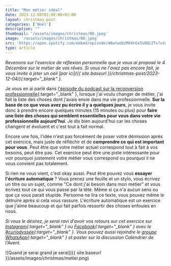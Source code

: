 ```yaml
---
title: "Mon métier idéal"
date: 2023-12-08T01:00:00+01:00
layout: christmas-post
categories: ['Noël']
description: ""
thumbnail: '/assets/images/christmas/08.jpeg'
image: '/assets/images/christmas/08.jpeg'
src: 'https://open.spotify.com/embed/episode/48wtwoDzMX4rGx5s0Qi2Tx?utm_source=generator'
type: article
---
```


_Revenons sur l'exercice de réflexion personnelle que je vous ai proposé le 4 Décembre sur le métier de vos rêves. Si vous ne l'avez pas encore fait, je vous invite à jeter un oeil [par ici]({{ site.baseurl }}/christmas-post/2023-12-04/){:target="\_blank" }._

Je vous en ai parlé dans [l'épisode du podcast sur la reconversion professionnelle](https://open.spotify.com/episode/0lC9uPTQ1J5RKEMsP6DcrN?si=1612c1b2bb4440af){:target="\_blank" }, lorsque j'ai voulu changer de métier, j'ai fait la liste des choses dont j'avais envie dans ma vie professionnelle. **Sur la base de ce que vous avez pu écrire il y a quelques jours**, je vous invite donc à prendre encore quelques minutes (15 minutes ou plus) pour **faire une liste des choses qui semblent essentielles pour vous dans votre vie professionnelle aujourd'hui**. Je dis bien aujourd'hui car les choses changent et évoluent et c'est tout à fait normal. 

Encore une fois, l'idée n'est pas forcément de poser votre démission après cet exercice, mais juste de réfléchir et de **comprendre ce qui est important pour vous**. Peut être que votre métier actuel correspond tout à fait à vos besoins, peut être pas. Cet exercice peut être une piste intéressante pour voir pourquoi justement votre métier vous correspond ou pourquoi il ne vous convient pas totalement.

Si rien ne vous vient, c'est okay aussi. Peut être pouvez vous **essayer l'écriture automatique** ? Vous prenez une feuille et un stylo, vous écrivez un titre ou un sujet, comme "Ce dont j'ai besoin dans mon métier" et vous écrivez tout ce qui vous passe par la tête. Même si ça n'a aucun sens ou que ça vous parait stupide. Personne ne lira ce texte, vous pouvez même le détruire après si cela vous rassure. L'écriture automatique est un exercice que j'aime beaucoup et qui fait parfois ressortir des choses enfouies en nous. 

_Si vous le désirez, je serai ravi d'avoir vos retours sur cet exercice sur [Instagram](https://www.instagram.com/curiodyssee/){:target="\_blank" } ou [Facebook](https://www.facebook.com/profile.php?id=100095299300100){:target="\_blank" } avec le [#curiodyssée](https://www.instagram.com/explore/tags/curiodyss%C3%A9e/){:target="\_blank" }. Vous pouvez aussi rejoindre le [groupe WhatsApp](https://chat.whatsapp.com/DpoZEthNJNf3GVLHsyHiG5){:target="\_blank" } et poster sur la discussion Calendrier de l'Avent._

![Quand je serai grand je serai]({{ site.baseurl }}/assets/images/christmas/metier.png)
